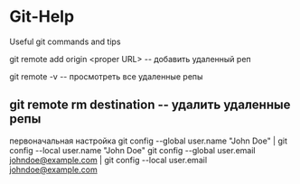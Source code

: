 # Git-Help
Useful git commands and tips


git remote add origin \<proper URL\> -- добавить удаленный реп

git remote -v                        -- просмотреть все удаленные репы

git remote rm destination            -- удалить удаленные репы
-----------------------------------

первоначальная настройка
git config --global user.name "John Doe"   |  git config --local user.name "John Doe"
git config --global user.email johndoe@example.com  |  git config --local user.email johndoe@example.com
